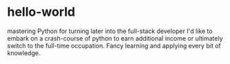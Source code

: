# hello-world
mastering Python for turning later into the full-stack developer
I'd like to embark on a crash-course of python to earn additional income or ultimately switch to the full-time occupation.
Fancy learning and applying every bit of knowledge.
